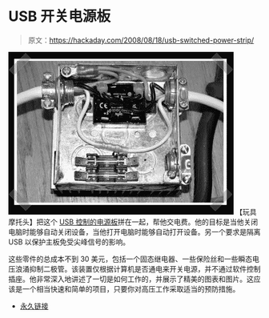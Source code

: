 # USB 开关电源板

> 原文：<https://hackaday.com/2008/08/18/usb-switched-power-strip/>

![](img/328fb95e79057d554e44594a1e76e9ae.png)
【玩具摩托头】把这个 [USB 控制的电源板](http://www.instructables.com/id/A_USB_Power_Controled_Plug_Strip_With_Isolation/)拼在一起，帮他交电费。他的目标是当他关闭电脑时能够自动关闭设备，当他打开电脑时能够自动打开设备。另一个要求是隔离 USB 以保护主板免受尖峰信号的影响。

这些零件的总成本不到 30 美元，包括一个固态继电器、一些保险丝和一些瞬态电压浪涌抑制二极管。该装置仅根据计算机是否通电来开关电源，并不通过软件控制插座。他非常深入地讲述了一切是如何工作的，并展示了精美的图表和图片。这应该是一个相当快速和简单的项目，只要你对高压工作采取适当的预防措施。

*   [永久链接](http://www.instructables.com/id/A_USB_Power_Controled_Plug_Strip_With_Isolation/)